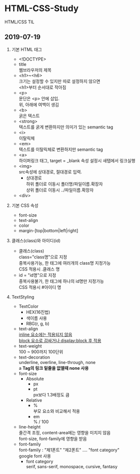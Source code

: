 # HTML-CSS-Study

HTML/CSS TIL

## 2019-07-19

1. 기본 HTML 태그
   - \<!DOCTYPE>
   - title <br>
     웹브라우저의 제목
   - \<h1>~\<h6> <br>
     크기는 설정할 수 있지만 따로 설정하지 않으면 <br>
     \<h1>부터 순서대로 작아짐
   - \<p> <br>
     문단은 \<p> 안에 삽입. <br>
     위, 아래에 여백이 생김
   - \<b> <br>
     굵은 텍스트
   - \<strong> <br>
     텍스트를 굵게 변환하지만 의미가 있는 semantic tag
   - \<i> <br>
     이탈릭체
   - \<em> <br>
     텍스트를 이탈릭체로 변환하지만 semantic tag
   - \<a> <br>
     하이퍼링크 태그, target = \_blank 속성 설정시 새탭에서 링크실행
   - \<img> <br>
     src속성에 상대경로, 절대경로 입력. <br>
     - 상대경로 <br>
       하위 폴더로 이동시 폴더명/파일이름.확장자 <br>
       상위 폴더로 이동시 ../파일이름.확장자
   - \<div>
2. 기본 CSS 속성

   - font-size
   - text-align
   - color
   - margin-[top|bottom|left|right]

3. 클래스(class)와 아이디(id)

   - 클래스(class) <br>
     class="class명"으로 지정 <br>
     중복사용가능, 한 태그에 여러개의 class명 지정가능 <br>
     CSS 적용시 .클래스 명 <br>
   - id = "id명"으로 지정 <br>
     중복사용불가, 한 태그에 하나의 id명만 지정가능 <br>
     CSS 적용시 #아이디 명

4. TextStyling
   - TextColor
     - HEX(16진법)
     - 색이름 사용
     - RBG(r, g, b)
   - text-align <br>
     <U>inline 요소에는 적용되지 않음</U> <br>
     <u>block 요소로 감싸거나 display:block 후 적용</u>
   - text-weight <br>
     100 ~ 900까지 100단위
   - text-decoration <br>
     underline, overline, line-through, none <br>
     a **Tag의 링크 밑줄을 없앨때 none 사용**
   - font-size
     - Absolute
       - px <br>
       - pt <br>
         px보다 1.3배정도 큼
     - Relative
       - % <br>
         부모 요소와 비교해서 적용
       - em <br>
         % / 100
   - line-height <br>
     줄간격 조정, content-area에는 영향을 미치지 않음 <br>
     font-size, font-family에 영향을 받음
   - font-family <br>
     font-family : "제1폰트" "제2폰트" .... "font category" <br>
     google font 사용
     - font category <br>
       serif, sans-serif, monospace, cursive, fantasy
